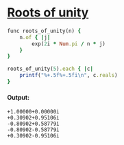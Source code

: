 [1]: http://rosettacode.org/wiki/Roots_of_unity

# [Roots of unity][1]

```ruby
func roots_of_unity(n) {
    n.of { |j|
        exp(2i * Num.pi / n * j)
    }
}

roots_of_unity(5).each { |c|
    printf("%+.5f%+.5fi\n", c.reals)
}
```

#### Output:
```
+1.00000+0.00000i
+0.30902+0.95106i
-0.80902+0.58779i
-0.80902-0.58779i
+0.30902-0.95106i
```
